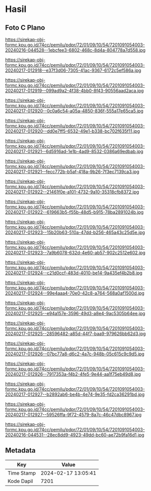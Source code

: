 # Hasil

## Foto C Plano

https://sirekap-obj-formc.kpu.go.id/74cc/pemilu/pdpr/72/01/09/10/54/7201091054003-20240216-044528--1ebcfee3-6802-468c-8d4a-804778a7d558.jpg

https://sirekap-obj-formc.kpu.go.id/74cc/pemilu/pdpr/72/01/09/10/54/7201091054003-20240217-012918--e37f3d06-7305-41ac-9367-6172c5ef586a.jpg

https://sirekap-obj-formc.kpu.go.id/74cc/pemilu/pdpr/72/01/09/10/54/7201091054003-20240217-012919--099ad9a2-4f38-4bb0-8f43-90556aad2aca.jpg

https://sirekap-obj-formc.kpu.go.id/74cc/pemilu/pdpr/72/01/09/10/54/7201091054003-20240217-012920--0c0a6c54-a05a-4850-836f-555a17e65ca5.jpg

https://sirekap-obj-formc.kpu.go.id/74cc/pemilu/pdpr/72/01/09/10/54/7201091054003-20240217-012920--dd0e7ff5-6532-49e1-b338-bc702f635f11.jpg

https://sirekap-obj-formc.kpu.go.id/74cc/pemilu/pdpr/72/01/09/10/54/7201091054003-20240217-012921--6d5916ad-1e1b-4ad9-8532-0386a69edbab.jpg

https://sirekap-obj-formc.kpu.go.id/74cc/pemilu/pdpr/72/01/09/10/54/7201091054003-20240217-012921--fecc772b-b5af-418a-9b26-7f3ec7139ca3.jpg

https://sirekap-obj-formc.kpu.go.id/74cc/pemilu/pdpr/72/01/09/10/54/7201091054003-20240217-012922--21461f0e-a101-4732-9a10-35318cfb8372.jpg

https://sirekap-obj-formc.kpu.go.id/74cc/pemilu/pdpr/72/01/09/10/54/7201091054003-20240217-012922--619663b5-f55b-48d5-b915-78ba2891024b.jpg

https://sirekap-obj-formc.kpu.go.id/74cc/pemilu/pdpr/72/01/09/10/54/7201091054003-20240217-012923--15b20b63-510a-47dd-b256-465a43c25d5e.jpg

https://sirekap-obj-formc.kpu.go.id/74cc/pemilu/pdpr/72/01/09/10/54/7201091054003-20240217-012923--7a9b6078-632d-4e60-ab57-902c2512e602.jpg

https://sirekap-obj-formc.kpu.go.id/74cc/pemilu/pdpr/72/01/09/10/54/7201091054003-20240217-012924--c21d0ccf-483d-4010-be14-9a435ef4b2b8.jpg

https://sirekap-obj-formc.kpu.go.id/74cc/pemilu/pdpr/72/01/09/10/54/7201091054003-20240217-012924--99e4aaa4-70e0-42c8-a764-568a0af1500d.jpg

https://sirekap-obj-formc.kpu.go.id/74cc/pemilu/pdpr/72/01/09/10/54/7201091054003-20240217-012925--e94a157e-3596-49d3-a8e4-9ac5305b64ee.jpg

https://sirekap-obj-formc.kpu.go.id/74cc/pemilu/pdpr/72/01/09/10/54/7201091054003-20240217-012925--28596482-a85d-44f7-baa9-979626bb62d3.jpg

https://sirekap-obj-formc.kpu.go.id/74cc/pemilu/pdpr/72/01/09/10/54/7201091054003-20240217-012926--07bc77a8-d6c2-4a7c-948b-05c615c9c9d5.jpg

https://sirekap-obj-formc.kpu.go.id/74cc/pemilu/pdpr/72/01/09/10/54/7201091054003-20240217-012926--7917353a-f4b2-4fe5-9e44-aa1f75eb49d8.jpg

https://sirekap-obj-formc.kpu.go.id/74cc/pemilu/pdpr/72/01/09/10/54/7201091054003-20240217-012927--b2892ab6-be4b-4e74-9e35-fd2ca36291bd.jpg

https://sirekap-obj-formc.kpu.go.id/74cc/pemilu/pdpr/72/01/09/10/54/7201091054003-20240217-012927--59526ffa-9f72-4579-8a7c-46c47dbc8967.jpg

https://sirekap-obj-formc.kpu.go.id/74cc/pemilu/pdpr/72/01/09/10/54/7201091054003-20240216-044531--28ec8dd9-4923-49dd-bc60-ae72b9fa16d1.jpg


## Metadata

| Key        | Value               |
| ---------- | ------------------- |
| Time Stamp | 2024-02-17 13:05:41 |
| Kode Dapil | 7201                |



